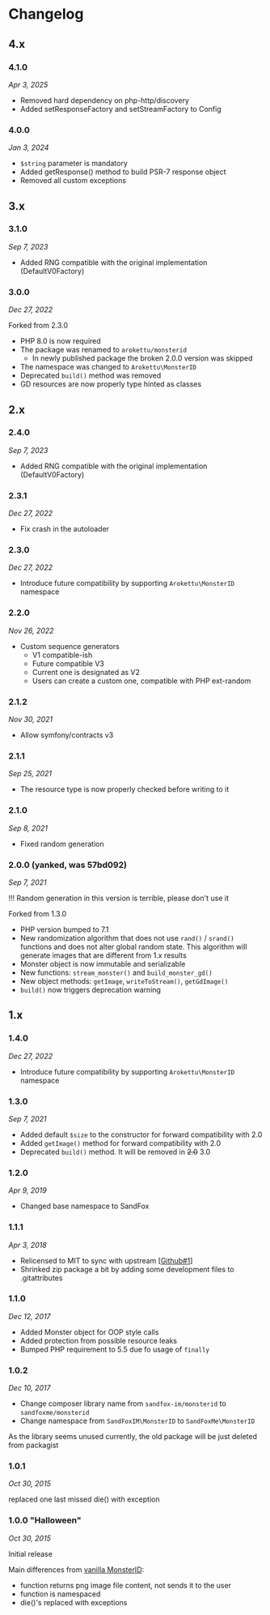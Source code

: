 # Changelog

## 4.x

### 4.1.0

*Apr 3, 2025*

* Removed hard dependency on php-http/discovery
* Added setResponseFactory and setStreamFactory to Config

### 4.0.0

*Jan 3, 2024*

* `$string` parameter is mandatory
* Added getResponse() method to build PSR-7 response object
* Removed all custom exceptions 

## 3.x

### 3.1.0

*Sep 7, 2023*

* Added RNG compatible with the original implementation (DefaultV0Factory)

### 3.0.0

*Dec 27, 2022*

Forked from 2.3.0

* PHP 8.0 is now required
* The package was renamed to `arokettu/monsterid`
  * In newly published package the broken 2.0.0 version was skipped
* The namespace was changed to `Arokettu\MonsterID`
* Deprecated `build()` method was removed
* GD resources are now properly type hinted as classes

## 2.x

### 2.4.0

*Sep 7, 2023*

* Added RNG compatible with the original implementation (DefaultV0Factory)

### 2.3.1

*Dec 27, 2022*

* Fix crash in the autoloader

### 2.3.0

*Dec 27, 2022*

* Introduce future compatibility by supporting `Arokettu\MonsterID` namespace

### 2.2.0

*Nov 26, 2022*

* Custom sequence generators
  * V1 compatible-ish
  * Future compatible V3
  * Current one is designated as V2
  * Users can create a custom one, compatible with PHP ext-random

### 2.1.2

*Nov 30, 2021*

* Allow symfony/contracts v3

### 2.1.1

*Sep 25, 2021*

* The resource type is now properly checked before writing to it

### 2.1.0

*Sep 8, 2021*

* Fixed random generation

### 2.0.0 (yanked, was 57bd092)

*Sep 7, 2021*

!!! Random generation in this version is terrible, please don't use it

Forked from 1.3.0

* PHP version bumped to 7.1
* New randomization algorithm that does not use `rand()` / `srand()` functions and does not alter global random state.
  This algorithm will generate images that are different from 1.x results
* Monster object is now immutable and serializable
* New functions: `stream_monster()` and `build_monster_gd()`
* New object methods: `getImage`, `writeToStream()`, `getGdImage()`
* `build()` now triggers deprecation warning

## 1.x

### 1.4.0

*Dec 27, 2022*

* Introduce future compatibility by supporting `Arokettu\MonsterID` namespace

### 1.3.0

*Sep 7, 2021*

* Added default `$size` to the constructor for forward compatibility with 2.0
* Added `getImage()` method for forward compatibility with 2.0
* Deprecated `build()` method. It will be removed in ~~2.0~~ 3.0

### 1.2.0

*Apr 9, 2019*

* Changed base namespace to SandFox

### 1.1.1

*Apr 3, 2018*

* Relicensed to MIT to sync with upstream [[Github#1]]
* Shrinked zip package a bit by adding some development files to .gitattributes

[Github#1]: https://github.com/arokettu/monsterid/issues/1

### 1.1.0

*Dec 12, 2017*

* Added Monster object for OOP style calls
* Added protection from possible resource leaks
* Bumped PHP requirement to 5.5 due fo usage of `finally`

### 1.0.2

*Dec 10, 2017*

* Change composer library name from ```sandfox-im/monsterid``` to ```sandfoxme/monsterid```
* Change namespace from ```SandFoxIM\MonsterID``` to ```SandFoxMe\MonsterID```

As the library seems unused currently, the old package will be just deleted from packagist

### 1.0.1

*Oct 30, 2015*

replaced one last missed die() with exception

### 1.0.0 "Halloween"

*Oct 30, 2015*

Initial release

Main differences from [vanilla MonsterID][upstream]:
- function returns png image file content, not sends it to the user
- function is namespaced
- die()'s replaced with exceptions

[upstream]: https://github.com/splitbrain/monsterID
